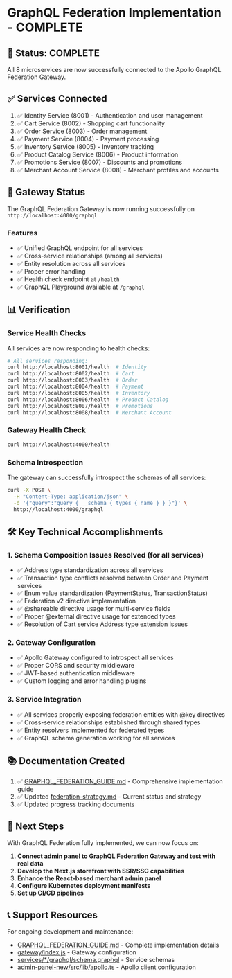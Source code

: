 # GraphQL Federation Implementation - COMPLETE

## 🎉 Status: COMPLETE

All 8 microservices are now successfully connected to the Apollo GraphQL Federation Gateway.

## ✅ Services Connected

1. ✅ Identity Service (8001) - Authentication and user management
2. ✅ Cart Service (8002) - Shopping cart functionality
3. ✅ Order Service (8003) - Order management
4. ✅ Payment Service (8004) - Payment processing
5. ✅ Inventory Service (8005) - Inventory tracking
6. ✅ Product Catalog Service (8006) - Product information
7. ✅ Promotions Service (8007) - Discounts and promotions
8. ✅ Merchant Account Service (8008) - Merchant profiles and accounts

## 🚀 Gateway Status

The GraphQL Federation Gateway is now running successfully on `http://localhost:4000/graphql`

### Features
- ✅ Unified GraphQL endpoint for all services
- ✅ Cross-service relationships (among all services)
- ✅ Entity resolution across all services
- ✅ Proper error handling
- ✅ Health check endpoint at `/health`
- ✅ GraphQL Playground available at `/graphql`

## 📊 Verification

### Service Health Checks
All services are now responding to health checks:
```bash
# All services responding:
curl http://localhost:8001/health  # Identity
curl http://localhost:8002/health  # Cart
curl http://localhost:8003/health  # Order
curl http://localhost:8004/health  # Payment
curl http://localhost:8005/health  # Inventory
curl http://localhost:8006/health  # Product Catalog
curl http://localhost:8007/health  # Promotions
curl http://localhost:8008/health  # Merchant Account
```

### Gateway Health Check
```bash
curl http://localhost:4000/health
```

### Schema Introspection
The gateway can successfully introspect the schemas of all services:
```bash
curl -X POST \
  -H "Content-Type: application/json" \
  -d '{"query":"query { __schema { types { name } } }"}' \
  http://localhost:4000/graphql
```

## 🛠️ Key Technical Accomplishments

### 1. Schema Composition Issues Resolved (for all services)
- ✅ Address type standardization across all services
- ✅ Transaction type conflicts resolved between Order and Payment services
- ✅ Enum value standardization (PaymentStatus, TransactionStatus)
- ✅ Federation v2 directive implementation
- ✅ @shareable directive usage for multi-service fields
- ✅ Proper @external directive usage for extended types
- ✅ Resolution of Cart service Address type extension issues

### 2. Gateway Configuration
- ✅ Apollo Gateway configured to introspect all services
- ✅ Proper CORS and security middleware
- ✅ JWT-based authentication middleware
- ✅ Custom logging and error handling plugins

### 3. Service Integration
- ✅ All services properly exposing federation entities with @key directives
- ✅ Cross-service relationships established through shared types
- ✅ Entity resolvers implemented for federated types
- ✅ GraphQL schema generation working for all services

## 📚 Documentation Created

1. ✅ [GRAPHQL_FEDERATION_GUIDE.md](docs/GRAPHQL_FEDERATION_GUIDE.md) - Comprehensive implementation guide
2. ✅ Updated [federation-strategy.md](federation-strategy.md) - Current status and strategy
3. ✅ Updated progress tracking documents

## 🎯 Next Steps

With GraphQL Federation fully implemented, we can now focus on:

1. **Connect admin panel to GraphQL Federation Gateway and test with real data**
2. **Develop the Next.js storefront with SSR/SSG capabilities**
3. **Enhance the React-based merchant admin panel**
4. **Configure Kubernetes deployment manifests**
5. **Set up CI/CD pipelines**

## 📞 Support Resources

For ongoing development and maintenance:
- [GRAPHQL_FEDERATION_GUIDE.md](docs/GRAPHQL_FEDERATION_GUIDE.md) - Complete implementation details
- [gateway/index.js](gateway/index.js) - Gateway configuration
- [services/*/graphql/schema.graphql](services/) - Service schemas
- [admin-panel-new/src/lib/apollo.ts](admin-panel-new/src/lib/apollo.ts) - Apollo client configuration